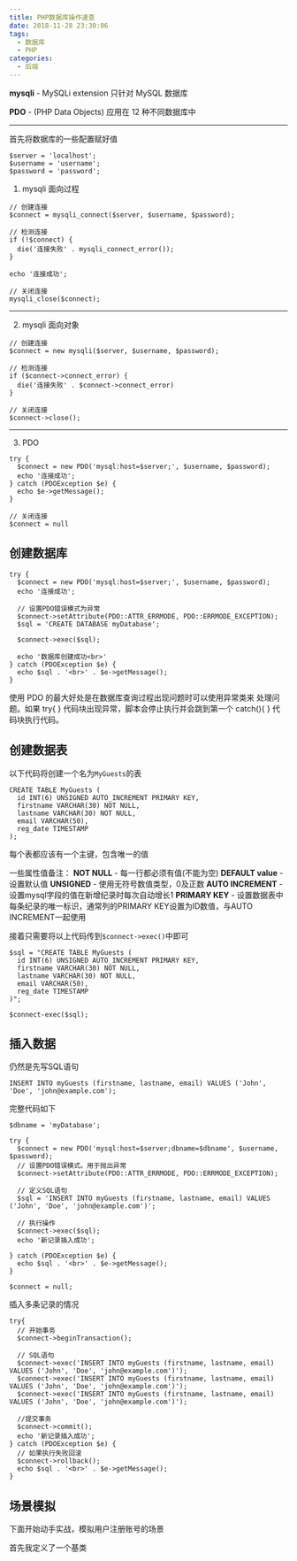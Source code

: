 ```yaml
---
title: PHP数据库操作速查
date: 2018-11-28 23:30:06
tags:
  - 数据库
  - PHP
categories:
  - 后端
---
```


**mysqli** - MySQLi extension
只针对 MySQL 数据库

**PDO** - (PHP Data Objects)
应用在 12 种不同数据库中

---

首先将数据库的一些配置赋好值

```
$server = 'localhost';
$username = 'username';
$password = 'password';
```

1. mysqli 面向过程

```
// 创建连接
$connect = mysqli_connect($server, $username, $password);

// 检测连接
if (!$connect) {
  die('连接失败' . mysqli_connect_error());
}

echo '连接成功';

// 关闭连接
mysqli_close($connect);
```

---

2. mysqli 面向对象

```
// 创建连接
$connect = new mysqli($server, $username, $password);

// 检测连接
if ($connect->connect_error) {
  die('连接失败' . $connect->connect_error)
}

// 关闭连接
$connect->close();
```

---

3. PDO

```
try {
  $connect = new PDO('mysql:host=$server;', $username, $password);
  echo '连接成功';
} catch (PDOException $e) {
  echo $e->getMessage();
}

// 关闭连接
$connect = null
```

## 创建数据库

```
try {
  $connect = new PDO('mysql:host=$server;', $username, $password);
  echo '连接成功';

  // 设置PDO错误模式为异常
  $connect->setAttribute(PDO::ATTR_ERRMODE, PDO::ERRMODE_EXCEPTION);
  $sql = 'CREATE DATABASE myDatabase';

  $connect->exec($sql);

  echo '数据库创建成功<br>'
} catch (PDOException $e) {
  echo $sql . '<br>' . $e->getMessage();
}
```

使用 PDO 的最大好处是在数据库查询过程出现问题时可以使用异常类来 处理问题。如果 try{ } 代码块出现异常，脚本会停止执行并会跳到第一个 catch(){ } 代码块执行代码。

## 创建数据表

以下代码将创建一个名为``MyGuests``的表

```
CREATE TABLE MyGuests (
  id INT(6) UNSIGNED AUTO_INCREMENT PRIMARY KEY,
  firstname VARCHAR(30) NOT NULL,
  lastname VARCHAR(30) NOT NULL,
  email VARCHAR(50),
  reg_date TIMESTAMP
);
```

每个表都应该有一个主键，包含唯一的值

一些属性值备注：
**NOT NULL** - 每一行都必须有值(不能为空)
**DEFAULT value** - 设置默认值
**UNSIGNED** - 使用无符号数值类型，0及正数
**AUTO INCREMENT** - 设置mysql字段的值在新增纪录时每次自动增长1
**PRIMARY KEY** - 设置数据表中每条纪录的唯一标识，通常列的PRIMARY KEY设置为ID数值，与AUTO INCREMENT一起使用

接着只需要将以上代码传到``$connect->exec()``中即可

```
$sql = "CREATE TABLE MyGuests (
  id INT(6) UNSIGNED AUTO_INCREMENT PRIMARY KEY,
  firstname VARCHAR(30) NOT NULL,
  lastname VARCHAR(30) NOT NULL,
  email VARCHAR(50),
  reg_date TIMESTAMP
)";

$connect-exec($sql);
```

## 插入数据

仍然是先写SQL语句

```
INSERT INTO myGuests (firstname, lastname, email) VALUES ('John', 'Doe', 'john@example.com');
```

完整代码如下

```
$dbname = 'myDatabase';

try {
  $connect = new PDO('mysql:host=$server;dbname=$dbname', $username, $password);
  // 设置PDO错误模式。用于抛出异常
  $connect->setAttribute(PDO::ATTR_ERRMODE, PDO::ERRMODE_EXCEPTION);

  // 定义SQL语句
  $sql = 'INSERT INTO myGuests (firstname, lastname, email) VALUES ('John', 'Doe', 'john@example.com')';

  // 执行操作
  $connect->exec($sql);
  echo '新记录插入成功';

} catch (PDOException $e) {
  echo $sql . '<br>' . $e->getMessage();
}

$connect = null;
```

插入多条记录的情况

```
try{
  // 开始事务
  $connect->beginTransaction();

  // SQL语句
  $connect->exec('INSERT INTO myGuests (firstname, lastname, email) VALUES ('John', 'Doe', 'john@example.com')');
  $connect->exec('INSERT INTO myGuests (firstname, lastname, email) VALUES ('John', 'Doe', 'john@example.com')');
  $connect->exec('INSERT INTO myGuests (firstname, lastname, email) VALUES ('John', 'Doe', 'john@example.com')');

  //提交事务
  $connect->commit();
  echo '新记录插入成功';
} catch (PDOException $e) {
  // 如果执行失败回滚
  $connect->rollback();
  echo $sql . '<br>' . $e->getMessage();
}
```

## 场景模拟

下面开始动手实战，模拟用户注册账号的场景

首先我定义了一个基类